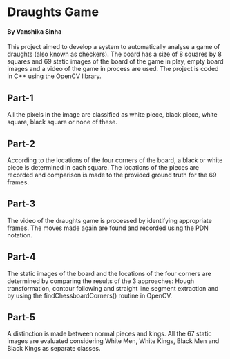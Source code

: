 # Draughts Game

#### By Vanshika Sinha

This project aimed to develop a system to automatically analyse a game of draughts (also known as checkers). The board  has a size of 8 squares by 8 squares and 69 static images of the board of the game in play, empty board images and a video of the game in process are used. The project is coded in C++ using the OpenCV library. 

## Part-1

All the pixels in the image are classified as white piece, black piece, white square, black square or none of these. 

## Part-2

According to the locations of the four corners of the board, a black or white piece is determined in each square. The locations of the pieces are recorded and comparison is made to the provided ground truth for the 69 frames.

## Part-3

The video of the draughts game is processed by identifying appropriate frames. The moves made again are found and recorded using the PDN notation. 

## Part-4

The static images of the board and the locations of the four corners are determined by comparing the results of the 3 approaches: Hough transformation, contour following and straight line segment extraction and by using the findChessboardCorners() routine in OpenCV.

## Part-5

A distinction is made between normal pieces and kings. All the 67 static images are evaluated considering White Men, White Kings, Black Men and Black Kings as separate classes. 